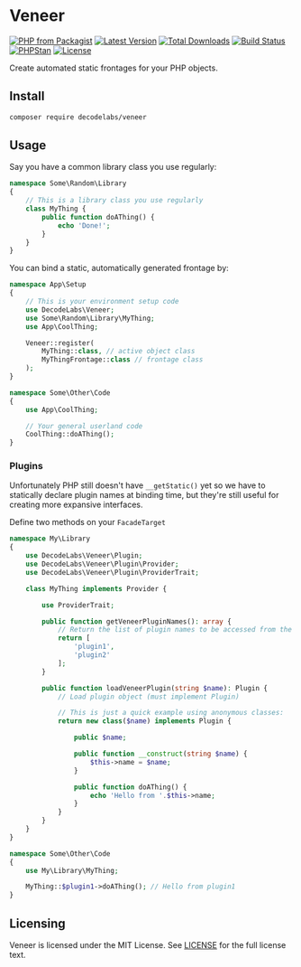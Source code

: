 # Veneer

[![PHP from Packagist](https://img.shields.io/packagist/php-v/decodelabs/veneer?style=flat-square)](https://packagist.org/packages/decodelabs/veneer)
[![Latest Version](https://img.shields.io/packagist/v/decodelabs/veneer.svg?style=flat-square)](https://packagist.org/packages/decodelabs/veneer)
[![Total Downloads](https://img.shields.io/packagist/dt/decodelabs/veneer.svg?style=flat-square)](https://packagist.org/packages/decodelabs/veneer)
[![Build Status](https://img.shields.io/travis/com/decodelabs/veneer/master.svg?style=flat-square)](https://travis-ci.com/decodelabs/veneer)
[![PHPStan](https://img.shields.io/badge/PHPStan-enabled-44CC11.svg?longCache=true&style=flat-square)](https://github.com/phpstan/phpstan)
[![License](https://img.shields.io/packagist/l/decodelabs/veneer?style=flat-square)](https://packagist.org/packages/decodelabs/veneer)

Create automated static frontages for your PHP objects.

## Install

```bash
composer require decodelabs/veneer
```

## Usage
Say you have a common library class you use regularly:

```php
namespace Some\Random\Library
{
    // This is a library class you use regularly
    class MyThing {
        public function doAThing() {
            echo 'Done!';
        }
    }
}
```


You can bind a static, automatically generated frontage by:

```php
namespace App\Setup
{
    // This is your environment setup code
    use DecodeLabs\Veneer;
    use Some\Random\Library\MyThing;
    use App\CoolThing;

    Veneer::register(
        MyThing::class, // active object class
        MyThingFrontage::class // frontage class
    );
}

namespace Some\Other\Code
{
    use App\CoolThing;

    // Your general userland code
    CoolThing::doAThing();
}
```


### Plugins

Unfortunately PHP still doesn't have <code>\__getStatic()</code> yet so we have to statically declare plugin names at binding time, but they're still useful for creating more expansive interfaces.

Define two methods on your <code>FacadeTarget</code>


```php
namespace My\Library
{
    use DecodeLabs\Veneer\Plugin;
    use DecodeLabs\Veneer\Plugin\Provider;
    use DecodeLabs\Veneer\Plugin\ProviderTrait;

    class MyThing implements Provider {

        use ProviderTrait;

        public function getVeneerPluginNames(): array {
            // Return the list of plugin names to be accessed from the facade
            return [
                'plugin1',
                'plugin2'
            ];
        }

        public function loadVeneerPlugin(string $name): Plugin {
            // Load plugin object (must implement Plugin)

            // This is just a quick example using anonymous classes:
            return new class($name) implements Plugin {

                public $name;

                public function __construct(string $name) {
                    $this->name = $name;
                }

                public function doAThing() {
                    echo 'Hello from '.$this->name;
                }
            }
        }
    }
}

namespace Some\Other\Code
{
    use My\Library\MyThing;

    MyThing::$plugin1->doAThing(); // Hello from plugin1
}
```


## Licensing
Veneer is licensed under the MIT License. See [LICENSE](./LICENSE) for the full license text.
